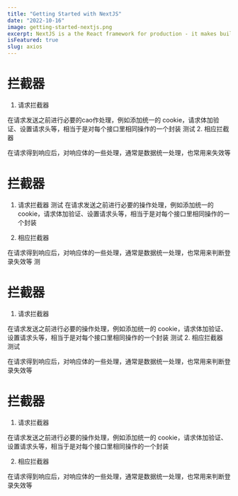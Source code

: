 ```yaml
---
title: "Getting Started with NextJS"
date: "2022-10-16"
image: getting-started-nextjs.png
excerpt: NextJS is a the React framework for production - it makes building fullstack React apps and sites a breeze and ships with built-in SSRdawdadadawdawdawdwadawdawddwdawdawdawdawdawdawdawdawdawdawdawddawdawdawd.
isFeatured: true
slug: axios
---
```



# 拦截器

1. 请求拦截器

在请求发送之前进行必要的cao作处理，例如添加统一的 cookie，请求体加验证、设置请求头等，相当于是对每个接口里相同操作的一个封装
测试
2. 相应拦截器

在请求得到响应后，对响应体的一些处理，通常是数据统一处理，也常用来失效等

# 拦截器

1. 请求拦截器
 测试
在请求发送之前进行必要的操作处理，例如添加统一的 cookie，请求体加验证、设置请求头等，相当于是对每个接口里相同操作的一个封装

2. 相应拦截器

在请求得到响应后，对响应体的一些处理，通常是数据统一处理，也常用来判断登录失效等 测
# 拦截器

1. 请求拦截器

在请求发送之前进行必要的操作处理，例如添加统一的 cookie，请求体加验证、设置请求头等，相当于是对每个接口里相同操作的一个封装
测试
2. 相应拦截器 测试

在请求得到响应后，对响应体的一些处理，通常是数据统一处理，也常用来判断登录失效等
# 拦截器

1. 请求拦截器

在请求发送之前进行必要的操作处理，例如添加统一的 cookie，请求体加验证、设置请求头等，相当于是对每个接口里相同操作的一个封装

2. 相应拦截器

在请求得到响应后，对响应体的一些处理，通常是数据统一处理，也常用来判断登录失效等



